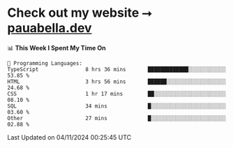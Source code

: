 # Check out my website ⭢ [pauabella.dev](https://pauabella.dev)

<!--START_SECTION:waka-->
📊 **This Week I Spent My Time On** 

```text
💬 Programming Languages: 
TypeScript               8 hrs 36 mins       █████████████░░░░░░░░░░░░   53.85 % 
HTML                     3 hrs 56 mins       ██████░░░░░░░░░░░░░░░░░░░   24.68 % 
CSS                      1 hr 17 mins        ██░░░░░░░░░░░░░░░░░░░░░░░   08.10 % 
SQL                      34 mins             █░░░░░░░░░░░░░░░░░░░░░░░░   03.60 % 
Other                    27 mins             █░░░░░░░░░░░░░░░░░░░░░░░░   02.88 % 
```


 Last Updated on 04/11/2024 00:25:45 UTC
<!--END_SECTION:waka-->

